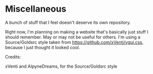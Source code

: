 # Miscellaneous
A bunch of stuff that I feel doesn't deserve its own repository.

Right now, I'm planning on making a website that's basically just stuff I should remember. May or may not be useful for others. I'm using a Source/Goldsrc style taken from https://github.com/xVenti/vgui.css, because I just thought it looked cool.


Credits:

xVenti and AlpyneDreams, for the Source/Goldsrc style
